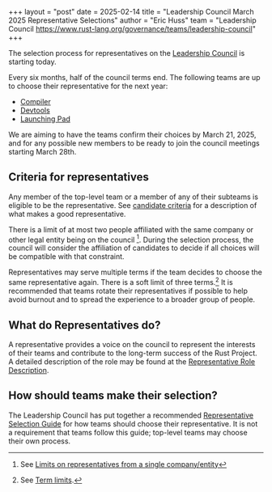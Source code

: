 +++
layout = "post"
date = 2025-02-14
title = "Leadership Council March 2025 Representative Selections"
author = "Eric Huss"
team = "Leadership Council <https://www.rust-lang.org/governance/teams/leadership-council>"
+++

The selection process for representatives on the [Leadership Council] is starting today.

Every six months, half of the council terms end.
The following teams are up to choose their representative for the next year:

* [Compiler]
* [Devtools]
* [Launching Pad]

We are aiming to have the teams confirm their choices by March 21, 2025, and for any possible new members to be ready to join the council meetings starting March 28th.

[Leadership Council]: https://www.rust-lang.org/governance/teams/leadership-council
[compiler]: https://www.rust-lang.org/governance/teams/compiler
[devtools]: https://www.rust-lang.org/governance/teams/dev-tools
[launching pad]: https://forge.rust-lang.org/governance/council.html#the-launching-pad-top-level-team

## Criteria for representatives

Any member of the top-level team or a member of any of their subteams is eligible to be the representative.
See [candidate criteria] for a description of what makes a good representative.

[candidate criteria]: https://forge.rust-lang.org/governance/council.html#candidate-criteria

There is a limit of at most two people affiliated with the same company or other legal entity being on the council [^affiliates].
During the selection process, the council will consider the affiliation of candidates to decide if all choices will be compatible with that constraint.

Representatives may serve multiple terms if the team decides to choose the same representative again.
There is a soft limit of three terms.[^limit]
It is recommended that teams rotate their representatives if possible to help avoid burnout and to spread the experience to a broader group of people.

[^affiliates]: See [Limits on representatives from a single company/entity](https://forge.rust-lang.org/governance/council.html#limits-on-representatives-from-a-single-companyentity)

[^limit]: See [Term limits](https://forge.rust-lang.org/governance/council.html#term-limits).

## What do Representatives do?

A representative provides a voice on the council to represent the interests of their teams and contribute to the long-term success of the Rust Project.
A detailed description of the role may be found at the [Representative Role Description][role].

[role]: https://github.com/rust-lang/leadership-council/blob/main/roles/council-representative.md

## How should teams make their selection?

The Leadership Council has put together a recommended [Representative Selection Guide][guide] for how teams should choose their representative.
It is not a requirement that teams follow this guide; top-level teams may choose their own process.

[guide]: https://github.com/rust-lang/leadership-council/blob/main/guides/representative-selection.md

